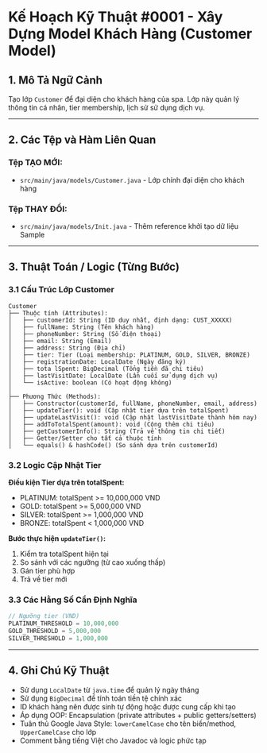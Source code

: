# Kế Hoạch Kỹ Thuật #0001 - Xây Dựng Model Khách Hàng (Customer Model)

## 1. Mô Tả Ngữ Cảnh

Tạo lớp `Customer` để đại diện cho khách hàng của spa. Lớp này quản lý thông tin cá nhân, tier membership, lịch sử sử dụng dịch vụ.

---

## 2. Các Tệp và Hàm Liên Quan

### Tệp TẠO MỚI:

- `src/main/java/models/Customer.java` - Lớp chính đại diện cho khách hàng

### Tệp THAY ĐỔI:

- `src/main/java/models/Init.java` - Thêm reference khởi tạo dữ liệu Sample

---

## 3. Thuật Toán / Logic (Từng Bước)

### 3.1 Cấu Trúc Lớp Customer

```
Customer
├── Thuộc tính (Attributes):
│   ├── customerId: String (ID duy nhất, định dạng: CUST_XXXXX)
│   ├── fullName: String (Tên khách hàng)
│   ├── phoneNumber: String (Số điện thoại)
│   ├── email: String (Email)
│   ├── address: String (Địa chỉ)
│   ├── tier: Tier (Loại membership: PLATINUM, GOLD, SILVER, BRONZE)
│   ├── registrationDate: LocalDate (Ngày đăng ký)
│   ├── tota lSpent: BigDecimal (Tổng tiền đã chi tiêu)
│   ├── lastVisitDate: LocalDate (Lần cuối sử dụng dịch vụ)
│   └── isActive: boolean (Có hoạt động không)
│
├── Phương Thức (Methods):
│   ├── Constructor(customerId, fullName, phoneNumber, email, address)
│   ├── updateTier(): void (Cập nhật tier dựa trên totalSpent)
│   ├── updateLastVisit(): void (Cập nhật lastVisitDate thành hôm nay)
│   ├── addToTotalSpent(amount): void (Cộng thêm chi tiêu)
│   ├── getCustomerInfo(): String (Trả về thông tin chi tiết)
│   ├── Getter/Setter cho tất cả thuộc tính
│   └── equals() & hashCode() (So sánh dựa trên customerId)
```

### 3.2 Logic Cập Nhật Tier

**Điều kiện Tier dựa trên totalSpent:**

- PLATINUM: totalSpent >= 10,000,000 VND
- GOLD: totalSpent >= 5,000,000 VND
- SILVER: totalSpent >= 1,000,000 VND
- BRONZE: totalSpent < 1,000,000 VND

**Bước thực hiện `updateTier()`:**

1. Kiểm tra totalSpent hiện tại
2. So sánh với các ngưỡng (từ cao xuống thấp)
3. Gán tier phù hợp
4. Trả về tier mới

### 3.3 Các Hằng Số Cần Định Nghĩa

```java
// Ngưỡng tier (VND)
PLATINUM_THRESHOLD = 10,000,000
GOLD_THRESHOLD = 5,000,000
SILVER_THRESHOLD = 1,000,000
```

---

## 4. Ghi Chú Kỹ Thuật

- Sử dụng `LocalDate` từ `java.time` để quản lý ngày tháng
- Sử dụng `BigDecimal` để tính toán tiền tệ chính xác
- ID khách hàng nên được sinh tự động hoặc được cung cấp khi tạo
- Áp dụng OOP: Encapsulation (private attributes + public getters/setters)
- Tuân thủ Google Java Style: `lowerCamelCase` cho tên biến/method, `UpperCamelCase` cho lớp
- Comment bằng tiếng Việt cho Javadoc và logic phức tạp
